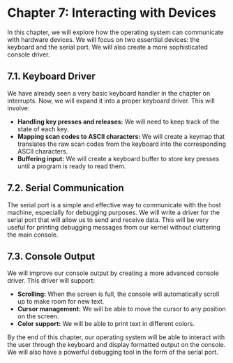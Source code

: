 # Chapter 7: Interacting with Devices

In this chapter, we will explore how the operating system can communicate with hardware devices. We will focus on two essential devices: the keyboard and the serial port. We will also create a more sophisticated console driver.

## 7.1. Keyboard Driver

We have already seen a very basic keyboard handler in the chapter on interrupts. Now, we will expand it into a proper keyboard driver. This will involve:

*   **Handling key presses and releases:** We will need to keep track of the state of each key.
*   **Mapping scan codes to ASCII characters:** We will create a keymap that translates the raw scan codes from the keyboard into the corresponding ASCII characters.
*   **Buffering input:** We will create a keyboard buffer to store key presses until a program is ready to read them.

## 7.2. Serial Communication

The serial port is a simple and effective way to communicate with the host machine, especially for debugging purposes. We will write a driver for the serial port that will allow us to send and receive data. This will be very useful for printing debugging messages from our kernel without cluttering the main console.

## 7.3. Console Output

We will improve our console output by creating a more advanced console driver. This driver will support:

*   **Scrolling:** When the screen is full, the console will automatically scroll up to make room for new text.
*   **Cursor management:** We will be able to move the cursor to any position on the screen.
*   **Color support:** We will be able to print text in different colors.

By the end of this chapter, our operating system will be able to interact with the user through the keyboard and display formatted output on the console. We will also have a powerful debugging tool in the form of the serial port.
